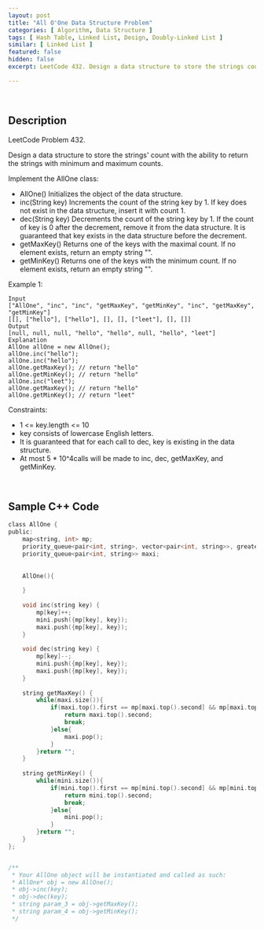 ```yaml
---
layout: post
title: "All O'One Data Structure Problem"
categories: [ Algorithm, Data Structure ]
tags: [ Hash Table, Linked List, Design, Doubly-Linked List ]
similar: [ Linked List ]
featured: false
hidden: false
excerpt: LeetCode 432. Design a data structure to store the strings count with the ability to return the strings with minimum and maximum counts.

---
```


<br />

## Description

LeetCode Problem 432.

Design a data structure to store the strings' count with the ability to return the strings with minimum and maximum counts.

Implement the AllOne class:
* AllOne() Initializes the object of the data structure.
* inc(String key) Increments the count of the string key by 1. If key does not exist in the data structure, insert it with count 1.
* dec(String key) Decrements the count of the string key by 1. If the count of key is 0 after the decrement, remove it from the data structure. It is guaranteed that key exists in the data structure before the decrement.
* getMaxKey() Returns one of the keys with the maximal count. If no element exists, return an empty string "".
* getMinKey() Returns one of the keys with the minimum count. If no element exists, return an empty string "".

Example 1:
```
Input
["AllOne", "inc", "inc", "getMaxKey", "getMinKey", "inc", "getMaxKey", "getMinKey"]
[[], ["hello"], ["hello"], [], [], ["leet"], [], []]
Output
[null, null, null, "hello", "hello", null, "hello", "leet"]
Explanation
AllOne allOne = new AllOne();
allOne.inc("hello");
allOne.inc("hello");
allOne.getMaxKey(); // return "hello"
allOne.getMinKey(); // return "hello"
allOne.inc("leet");
allOne.getMaxKey(); // return "hello"
allOne.getMinKey(); // return "leet"
```

Constraints:
* 1 <= key.length <= 10
* key consists of lowercase English letters.
* It is guaranteed that for each call to dec, key is existing in the data structure.
* At most 5 * 10^4calls will be made to inc, dec, getMaxKey, and getMinKey.

<br />

## Sample C++ Code


```c
class AllOne {
public:
    map<string, int> mp;
    priority_queue<pair<int, string>, vector<pair<int, string>>, greater<pair<int, string>>> mini;
    priority_queue<pair<int, string>> maxi;
    
    
    AllOne(){
        
    }
    
    void inc(string key) {
        mp[key]++;
        mini.push({mp[key], key});
        maxi.push({mp[key], key});
    }
    
    void dec(string key) {
        mp[key]--;
        mini.push({mp[key], key});
        maxi.push({mp[key], key});
    }
    
    string getMaxKey() {
        while(maxi.size()){
            if(maxi.top().first == mp[maxi.top().second] && mp[maxi.top().second]){
                return maxi.top().second;
                break;
            }else{
                maxi.pop();
            }
        }return "";
    }
    
    string getMinKey() {
        while(mini.size()){
            if(mini.top().first == mp[mini.top().second] && mp[mini.top().second]){
                return mini.top().second;
                break;
            }else{
                mini.pop();
            }
        }return "";
    }
};


/**
 * Your AllOne object will be instantiated and called as such:
 * AllOne* obj = new AllOne();
 * obj->inc(key);
 * obj->dec(key);
 * string param_3 = obj->getMaxKey();
 * string param_4 = obj->getMinKey();
 */
```


